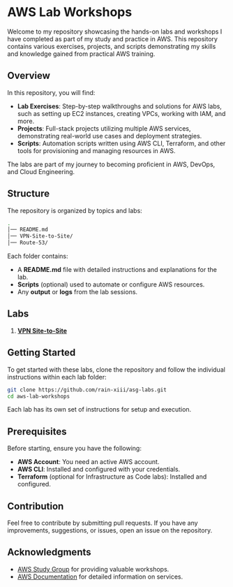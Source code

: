 # AWS Lab Workshops

Welcome to my repository showcasing the hands-on labs and workshops I have completed as part of my study and practice in AWS. This repository contains various exercises, projects, and scripts demonstrating my skills and knowledge gained from practical AWS training.

## Overview

In this repository, you will find:

- **Lab Exercises**: Step-by-step walkthroughs and solutions for AWS labs, such as setting up EC2 instances, creating VPCs, working with IAM, and more.
- **Projects**: Full-stack projects utilizing multiple AWS services, demonstrating real-world use cases and deployment strategies.
- **Scripts**: Automation scripts written using AWS CLI, Terraform, and other tools for provisioning and managing resources in AWS.
  
The labs are part of my journey to becoming proficient in AWS, DevOps, and Cloud Engineering.

## Structure

The repository is organized by topics and labs:


```bash
.
│── README.md 
│── VPN-Site-to-Site/
│── Route-53/ 
```

Each folder contains:

- A **README.md** file with detailed instructions and explanations for the lab.
- **Scripts** (optional) used to automate or configure AWS resources.
- Any **output** or **logs** from the lab sessions.

## Labs

1. [**VPN Site-to-Site**](VPN-Site-to-Site/README.md)


## Getting Started

To get started with these labs, clone the repository and follow the individual instructions within each lab folder:

```bash
git clone https://github.com/rain-xiii/asg-labs.git
cd aws-lab-workshops
```

Each lab has its own set of instructions for setup and execution.

## Prerequisites

Before starting, ensure you have the following:

- **AWS Account**: You need an active AWS account.
- **AWS CLI**: Installed and configured with your credentials.
- **Terraform** (optional for Infrastructure as Code labs): Installed and configured.

## Contribution

Feel free to contribute by submitting pull requests. If you have any improvements, suggestions, or issues, open an issue on the repository.

## Acknowledgments

- [AWS Study Group](https://www.awsstudygroup.com/) for providing valuable workshops.
- [AWS Documentation](https://docs.aws.amazon.com/) for detailed information on services.


